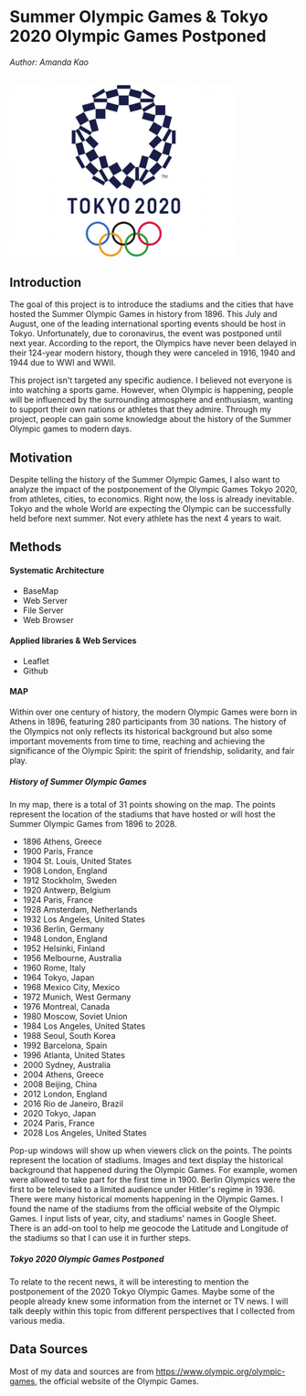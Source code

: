 # Summer Olympic Games & Tokyo 2020 Olympic Games Postponed

###### Author: Amanda Kao

<img src="images/tokyo2020.jpg" width=400 >

## Introduction

The goal of this project is to introduce the stadiums and the cities that have hosted the Summer Olympic Games in history from 1896. This July and August, one of the leading international sporting events should be host in Tokyo. Unfortunately, due to coronavirus, the event was postponed until next year. According to the report, the Olympics have never been delayed in their 124-year modern history, though they were canceled in 1916, 1940 and 1944 due to WWI and WWII.

This project isn't targeted any specific audience. I believed not everyone is into watching a sports game. However, when Olympic is happening, people will be influenced by the surrounding atmosphere and enthusiasm, wanting to support their own nations or athletes that they admire. Through my project, people can gain some knowledge about the history of the Summer Olympic games to modern days.

## Motivation

Despite telling the history of the Summer Olympic Games, I also want to analyze the impact of the postponement of the Olympic Games Tokyo 2020, from athletes, cities, to economics. Right now, the loss is already inevitable. Tokyo and the whole World are expecting the Olympic can be successfully held before next summer. Not every athlete has the next 4 years to wait.

## Methods

#### Systematic Architecture
- BaseMap
- Web Server
- File Server
- Web Browser

#### Applied libraries & Web Services
- Leaflet
- Github

#### MAP

Within over one century of history, the modern Olympic Games were born in Athens in 1896, featuring 280 participants from 30 nations. The history of the Olympics not only reflects its historical background but also some important movements from time to time, reaching and achieving the significance of the Olympic Spirit: the spirit of friendship, solidarity, and fair play.

##### History of Summer Olympic Games

In my map, there is a total of 31 points showing on the map. The points represent the location of the stadiums that have hosted or will host the Summer Olympic Games from 1896 to 2028.

- 1896  Athens, Greece
- 1900  Paris, France
- 1904  St. Louis, United States
- 1908  London, England
- 1912  Stockholm, Sweden
- 1920  Antwerp, Belgium
- 1924  Paris, France
- 1928  Amsterdam, Netherlands
- 1932  Los Angeles, United States
- 1936  Berlin, Germany
- 1948  London, England
- 1952  Helsinki, Finland
- 1956  Melbourne, Australia
- 1960  Rome, Italy
- 1964  Tokyo, Japan
- 1968  Mexico City, Mexico
- 1972  Munich, West Germany
- 1976  Montreal, Canada
- 1980  Moscow, Soviet Union
- 1984  Los Angeles, United States
- 1988  Seoul, South Korea
- 1992  Barcelona, Spain
- 1996  Atlanta, United States
- 2000  Sydney, Australia
- 2004  Athens, Greece
- 2008  Beijing, China
- 2012  London, England
- 2016  Rio de Janeiro, Brazil
- 2020  Tokyo, Japan
- 2024  Paris, France
- 2028  Los Angeles, United States

Pop-up windows will show up when viewers click on the points. The points represent the location of stadiums. Images and text display the historical background that happened during the Olympic Games. For example, women were allowed to take part for the first time in 1900. Berlin Olympics were the first to be televised to a limited audience under Hitler's regime in 1936. There were many historical moments happening in the Olympic Games.
I found the name of the stadiums from the official website of the Olympic Games. I input lists of year, city, and stadiums' names in Google Sheet. There is an add-on tool to help me geocode the Latitude and Longitude of the stadiums so that I can use it in further steps.

##### Tokyo 2020 Olympic Games Postponed

To relate to the recent news, it will be interesting to mention the postponement of the 2020 Tokyo Olympic Games. Maybe some of the people already knew some information from the internet or TV news. I will talk deeply within this topic from different perspectives that I collected from various media.


## Data Sources
Most of my data and sources are from https://www.olympic.org/olympic-games, the official website of the Olympic Games.
